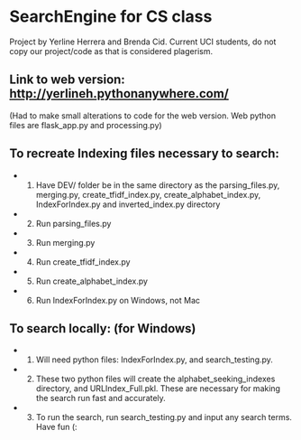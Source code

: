 # SearchEngine for CS class
Project by Yerline Herrera and Brenda Cid. Current UCI students, do not copy our project/code as that is considered plagerism.

## Link to web version: http://yerlineh.pythonanywhere.com/
(Had to make small alterations to code for the web version. Web python files are flask_app.py and processing.py)

## To recreate Indexing files necessary to search: 
- 1. Have DEV/ folder be in the same directory as the parsing_files.py, merging.py, create_tfidf_index.py, create_alphabet_index.py, IndexForIndex.py and inverted_index.py directory
- 2. Run parsing_files.py
- 3. Run merging.py
- 4. Run create_tfidf_index.py
- 5. Run create_alphabet_index.py
- 6. Run IndexForIndex.py on Windows, not Mac

## To search locally: (for Windows)
- 1. Will need python files: IndexForIndex.py, and search_testing.py. 
- 2. These two python files will create the alphabet_seeking_indexes directory, and URLIndex_Full.pkl. These are necessary for making the search run fast and accurately.
- 3. To run the search, run search_testing.py and input any search terms. Have fun (:
